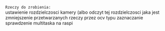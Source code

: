 `Rzeczy do zrobienia:`  
ustawienie rozdzielczosci kamery  (albo odczyt tej rozdzielczosci jaka jest
zmniejszenie przetwarzanych rzeczy przez ocv typu zaznaczanie  
sprawdzenie multitaska na raspi  
